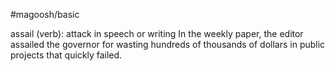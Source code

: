 #magoosh/basic

assail (verb): attack in speech or writing 
In the weekly paper, the editor assailed the governor for wasting hundreds of thousands of dollars in 
public projects that quickly failed. 
